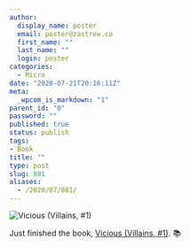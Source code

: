```yaml
---
author:
  display_name: poster
  email: poster@zastrow.co
  first_name: ""
  last_name: ""
  login: poster
categories:
  - Micro
date: "2020-07-21T20:16:11Z"
meta:
  _wpcom_is_markdown: "1"
parent_id: "0"
password: ""
published: true
status: publish
tags:
- Book
title: ""
type: post
slug: 881
aliases:
  - /2020/07/881/
---
```

<p><img src="https://i.gr-assets.com/images/S/compressed.photo.goodreads.com/books/1532011194l/40874032._SY475_.jpg" alt="Vicious (Villains, #1)" /></p>
<p>Just finished the book, <a href="https://www.goodreads.com/review/show/3412270510?utm_medium=api&amp;utm_source=rss">Vicious (Villains, #1)</a>. 📚</p>
